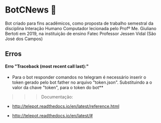 # BotCNews :school_satchel:

Bot criado para fins acadêmicos, como proposta de trabalho semestral da disciplina Interação Humano Computador lecionada pelo Profº Me. Giuliano Bertoti em 2019, na instituição de ensino Fatec Professor Jessen Vidal (São José dos Campos)

## Erros

#### Erro "Traceback (most recent call last):"

* Para o bot responder comandos no telegram é necessário inserir o token gerado pelo bot father no arquivo "token.json". Substituindo a o valor da chave "token", para o token do bot**


>>> Documentação:

- http://telepot.readthedocs.io/en/latest/reference.html

- http://telepot.readthedocs.io/en/latest/#


